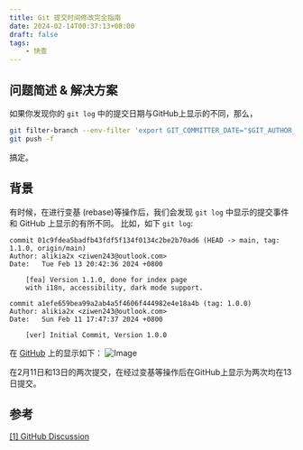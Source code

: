```yaml
---
title: Git 提交时间修改完全指南
date: 2024-02-14T00:37:13+08:00
draft: false
tags:
    - 快查
---
```


## 问题简述 & 解决方案

如果你发现你的 `git log` 中的提交日期与GitHub上显示的不同，那么，

```bash
git filter-branch --env-filter 'export GIT_COMMITTER_DATE="$GIT_AUTHOR_DATE"'
git push -f
```

搞定。

## 背景

有时候，在进行变基 (rebase)等操作后，我们会发现 `git log` 中显示的提交事件和 GitHub 上显示的有所不同。
比如，如下 `git log`:

```text
commit 01c9fdea5badfb43fdf5f134f0134c2be2b70ad6 (HEAD -> main, tag: 1.1.0, origin/main)
Author: alikia2x <ziwen243@outlook.com>
Date:   Tue Feb 13 20:42:36 2024 +0800

    [fea] Version 1.1.0, done for index page
    with i18n, accessibility, dark mode support.

commit a1efe659bea99a2ab4a5f4606f444982e4e18a4b (tag: 1.0.0)
Author: alikia2x <ziwen243@outlook.com>
Date:   Sun Feb 11 17:47:37 2024 +0800

    [ver] Initial Commit, Version 1.0.0
```

在 [GitHub](https://github.com/alikia2x/WonderDays/commits/main/) 上的显示如下：
![Image](/GitHubCommitTime.png)

在2月11日和13日的两次提交，在经过变基等操作后在GitHub上显示为两次均在13日提交。

## 参考

[[1] GitHub Discussion](https://github.com/orgs/community/discussions/22695)
